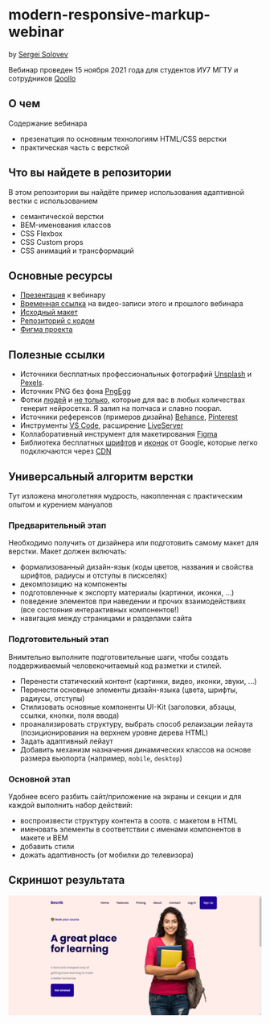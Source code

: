 # modern-responsive-markup-webinar
by [Sergei Solovev](http://sergsol.ru/)

Вебинар проведен 15 ноября 2021 года для студентов ИУ7 МГТУ и сотрудников [Qoollo](https://qoollo.com/)

## О чем

Содержание вебинара
- презенатция по основным технологиям HTML/CSS верстки
- практическая часть с версткой

## Что вы найдете в репозитории
В этом репозитории вы найдёте пример использования адаптивной вестки с использованием
- семантической верстки
- BEM-именования классов
- CSS Flexbox
- CSS Custom props
- CSS анимаций и трансформаций

## Основные ресурсы

- [Презентация](https://docs.google.com/presentation/d/1YcYVldEhoFGQud6aV5tTBgtJWThTNBUp/edit#slide=id.g101c3aeb9ed_3_0) к вебинару
- [Временная ссылка](https://drive.google.com/drive/folders/1IlUrJlxMSOuW5iqCftOhsX3fehw_Poih) на видео-записи этого и прошлого вебинара
- [Исходный макет](https://www.uihut.com/web-designs/besnik-online-learning-landing-page/8066)
- [Репозиторий с кодом](https://github.com/solovevserg/2021-11-15-modern-responsive-markup-webinar)
- [Фигма проекта](https://www.figma.com/file/1JVnJjEybLJc2kzT99lixD/Responseve-Markup-Webinar-by-Sergei-Solovev?node-id=0%3A1)

## Полезные ссылки

- Источники бесплатных профессиональных фотографий [Unsplash](https://unsplash.com/) и [Pexels](https://www.pexels.com/ru-ru/).
- Источник PNG без фона [PngEgg](https://www.pngegg.com/)
- Фотки [людей](https://thispersondoesnotexist.com/) и [не только](https://thisxdoesnotexist.com/), которые для вас в любых количествах генерит нейросетка. Я залип на полчаса и славно поорал.
- Источники референсов (примеров дизайна) [Behance](https://www.behance.net/), [Pinterest](https://www.pinterest.com/)
- Инструменты [VS Code](https://marketplace.visualstudio.com/items?itemName=ritwickdey.LiveServer), расширение [LiveServer](https://code.visualstudio.com/)
- Коллаборативный инструмент для макетирования [Figma](https://figma.com/)
- Библиотека бесплатных [шрифтов](https://fonts.google.com) и [иконок](https://fonts.google.com/icons) от Google, которые легко подключаются через [CDN](https://developers.google.com/fonts/docs/css2)

## Универсальный алгоритм верстки
Тут изложена многолетняя мудрость, накопленная с практическим опытом и курением мануалов

### Предварительный этап
Необходимо получить от дизайнера или подготовить самому макет для верстки. Макет должен включать:
- формализованный дизайн-язык (коды цветов, названия и свойства шрифтов, радиусы и отступы в пискселях)
- декомпозицию на компоненты
- подготовленные к экспорту материалы (картинки, иконки, ...)
- поведение элементов при наведении и прочих взаимодействиях (все состояния интерактивных компонентов!)
- навигация между страницами и разделами сайта

### Подготовительный этап
Внимтельно выполните подготовительные шаги, чтобы создать поддерживаемый человекочитаемый код разметки и стилей.
- Перенести статический контент (картинки, видео, иконки, звуки, ...)
- Перенести основные элементы дизайн-языка (цвета, шрифты, радиусы, отступы)
- Стилизовать основные компоненты UI-Kit (заголовки, абзацы, ссылки, кнопки, поля ввода)
- проанализировать структуру, выбрать способ релаизации лейаута (позиционирования на верхнем уровне дерева HTML)
- Задать адаптивный лейаут
- Добавить механизм назначения динамических классов на основе размера вьюпорта (например, `mobile`, `desktop`)
### Основной этап
Удобнее всего разбить сайт/приложение на экраны и секции и для каждой выполнить набор действий:
- воспроизвести структуру контента в соотв. с макетом в HTML
- именовать элементы в соответствии с именами компонентов в макете и BEM
- добавить стили
- дожать адаптивность (от мобилки до телевизора)

## Скриншот результата
![Скриншот результата](/src/img/screenshot.png)

